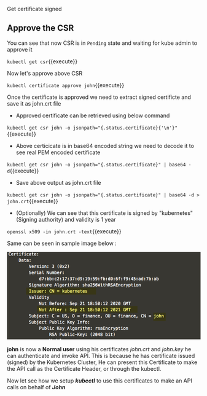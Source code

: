 Get certificate signed 

## Approve the CSR 

You can see that now CSR is in `Pending` state and waiting for kube admin to approve it 

`kubectl get csr`{{execute}}

Now let's approve above CSR

`
kubectl certificate approve john
`{{execute}}

Once the certificate is approved we need to extract signed certificte and save it as john.crt file 

- Approved certificate can be retrieved using below command 

`
kubectl get csr john -o jsonpath="{.status.certificate}{'\n'}"
`{{execute}}

- Above certicicate is in base64 encoded string we need to decode it to see real PEM encoded certificate 

`
kubectl get csr john -o jsonpath="{.status.certificate}" | base64 -d
`{{execute}}

- Save above output as john.crt file 

`
kubectl get csr john -o jsonpath="{.status.certificate}" | base64 -d > john.crt
`{{execute}}

- (Optionally) We can see that this certificate is signed by "kubernetes" (Signing authority) and validity is 1 year

`openssl x509 -in john.crt -text`{{execute}}

Same can be seen in sample image below : 

![](https://raw.githubusercontent.com/ishswar/katacoda-scenarios/master/cka-csr-usr/assets/approved_cert.png)


**john** is now a __Normal user__ using his certificates *john.crt* and *john.key* he can authenticate and invoke API. This is because he has certificate
issued (signed) by the Kubernetes Cluster, He can present this Certificate to make the API call as the Certificate Header, or through the kubectl.

Now let see how we setup ***kubectl*** to use this certificates to make an API calls on behalf of ***John*** 



